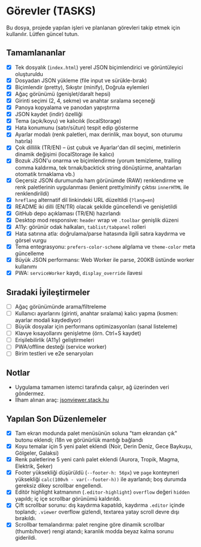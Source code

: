 # Görevler (TASKS)

Bu dosya, projede yapılan işleri ve planlanan görevleri takip etmek için kullanılır. Lütfen güncel tutun.

## Tamamlananlar
- [x] Tek dosyalık (`index.html`) yerel JSON biçimlendirici ve görüntüleyici oluşturuldu
- [x] Dosyadan JSON yükleme (file input ve sürükle-bırak)
- [x] Biçimlendir (pretty), Sıkıştır (minify), Doğrula eylemleri
- [x] Ağaç görünümü (genişlet/daralt hepsi)
- [x] Girinti seçimi (2, 4, sekme) ve anahtar sıralama seçeneği
- [x] Panoya kopyalama ve panodan yapıştırma
- [x] JSON kaydet (indir) özelliği
- [x] Tema (açık/koyu) ve kalıcılık (localStorage)
- [x] Hata konumunu (satır/sütun) tespit edip gösterme
- [x] Ayarlar modalı (renk paletleri, max derinlik, max boyut, son oturumu hatırla)
- [x] Çok dillilik (TR/EN) – üst çubuk ve Ayarlar'dan dil seçimi, metinlerin dinamik değişimi (localStorage ile kalıcı)
- [x] Bozuk JSON'u onarma ve biçimlendirme (yorum temizleme, trailing comma kaldırma, tek tırnak/backtick string dönüştürme, anahtarları otomatik tırnaklama vb.)
- [x] Geçersiz JSON durumunda ham görünümde (RAW) renklendirme ve renk paletlerinin uygulanması (lenient pretty/minify çıktısı `innerHTML` ile renklendirildi)
- [x] `hreflang` alternatif dil linkindeki URL düzeltildi (`?lang=en`)
 - [x] README iki dilli (EN/TR) olacak şekilde güncellendi ve genişletildi
 - [x] GitHub depo açıklaması (TR/EN) hazırlandı
 - [x] Desktop mod responsive: `header` wrap ve `.toolbar` genişlik düzeni
 - [x] A11y: görünür odak halkaları, `tablist/tabpanel` rolleri
 - [x] Hata satırına atla: doğrulama/parse hatasında ilgili satıra kaydırma ve görsel vurgu
 - [x] Tema entegrasyonu: `prefers-color-scheme` algılama ve `theme-color` meta güncelleme
 - [x] Büyük JSON performansı: Web Worker ile parse, 200KB üstünde worker kullanımı
 - [x] PWA: `serviceWorker` kaydı, `display_override` ilavesi

## Sıradaki İyileştirmeler
- [ ] Ağaç görünümünde arama/filtreleme
- [ ] Kullanıcı ayarlarını (girinti, anahtar sıralama) kalıcı yapma (kısmen: ayarlar modali kaydediyor)
- [ ] Büyük dosyalar için performans optimizasyonları (sanal listeleme)
- [ ] Klavye kısayollarını genişletme (örn. Ctrl+S kaydet)
- [ ] Erişilebilirlik (A11y) geliştirmeleri
- [ ] PWA/offline desteği (service worker)
- [ ] Birim testleri ve e2e senaryoları

## Notlar
- Uygulama tamamen istemci tarafında çalışır, ağ üzerinden veri göndermez.
- İlham alınan araç: [jsonviewer.stack.hu](https://jsonviewer.stack.hu/)

## Yapılan Son Düzenlemeler
- [x] Tam ekran modunda palet menüsünün soluna "tam ekrandan çık" butonu eklendi; i18n ve görünürlük mantığı bağlandı
- [x] Koyu temalar için 5 yeni palet eklendi (Noir, Derin Deniz, Gece Baykuşu, Gölgeler, Galaksi)
- [x] Renk paletlerine 5 yeni canlı palet eklendi (Aurora, Tropik, Magma, Elektrik, Şeker)
- [x] Footer yüksekliği düşürüldü (`--footer-h: 56px`) ve `page` konteyneri yüksekliği `calc(100vh - var(--footer-h))` ile ayarlandı; boş durumda gereksiz dikey scrollbar engellendi.
- [x] Editör highlight katmanının (`.editor-highlight`) `overflow` değeri `hidden` yapıldı; iç içe scrollbar görünümü kaldırıldı. 
- [x] Çift scrollbar sorunu: dış kaydırma kapatıldı, kaydırma `.editor` içinde toplandı; `.viewer` overflow gizlendi, textarea yatay scroll devre dışı bırakıldı.
- [x] Scrollbar temalandırma: palet rengine göre dinamik scrollbar (thumb/hover) rengi atandı; karanlık modda beyaz kalma sorunu giderildi.